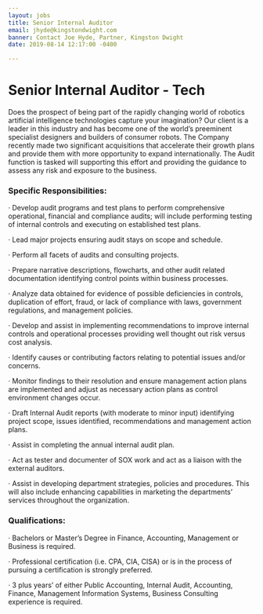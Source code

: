 ```yaml
---
layout: jobs
title: Senior Internal Auditor
email: jhyde@kingstondwight.com
banner: Contact Joe Hyde, Partner, Kingston Dwight
date: 2019-08-14 12:17:00 -0400

---
```

# **Senior Internal Auditor - Tech**

Does the prospect of being part of the rapidly changing world of robotics artificial intelligence technologies capture your imagination? Our client is a leader in this industry and has become one of the world’s preeminent specialist designers and builders of consumer robots. The Company recently made two significant acquisitions that accelerate their growth plans and provide them with more opportunity to expand internationally. The Audit function is tasked will supporting this effort and providing the guidance to assess any risk and exposure to the business.

### **Specific Responsibilities:**

· Develop audit programs and test plans to perform comprehensive operational, financial and compliance audits; will include performing testing of internal controls and executing on established test plans.

· Lead major projects ensuring audit stays on scope and schedule.

· Perform all facets of audits and consulting projects.

· Prepare narrative descriptions, flowcharts, and other audit related documentation identifying control points within business processes.

· Analyze data obtained for evidence of possible deficiencies in controls, duplication of effort, fraud, or lack of compliance with laws, government regulations, and management policies.

· Develop and assist in implementing recommendations to improve internal controls and operational processes providing well thought out risk versus cost analysis.

· Identify causes or contributing factors relating to potential issues and/or concerns.

· Monitor findings to their resolution and ensure management action plans are implemented and adjust as necessary action plans as control environment changes occur.

· Draft Internal Audit reports (with moderate to minor input) identifying project scope, issues identified, recommendations and management action plans.

· Assist in completing the annual internal audit plan.

· Act as tester and documenter of SOX work and act as a liaison with the external auditors.

· Assist in developing department strategies, policies and procedures. This will also include enhancing capabilities in marketing the departments’ services throughout the organization.

### **Qualifications:**

· Bachelors or Master’s Degree in Finance, Accounting, Management or Business is required.

· Professional certification (i.e. CPA, CIA, CISA) or is in the process of pursuing a certification is strongly preferred.

· 3 plus years’ of either Public Accounting, Internal Audit, Accounting, Finance, Management Information Systems, Business Consulting experience is required.